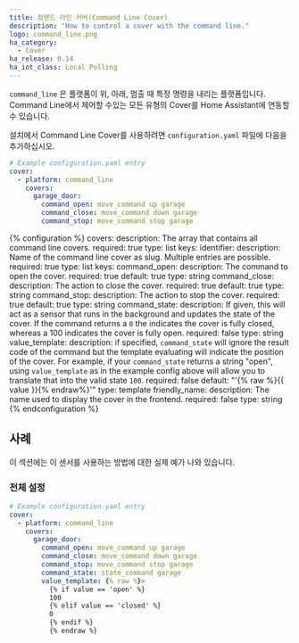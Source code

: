 ```yaml
---
title: 컴맨드 라인 커버(Command Line Cover)
description: "How to control a cover with the command line."
logo: command_line.png
ha_category:
  - Cover
ha_release: 0.14
ha_iot_class: Local Polling
---
```


`command_line` 은 플랫폼이 위, 아래, 멈출 때 특정 명령을 내리는 플랫폼입니다. Command Line에서 제어할 수있는 모든 유형의 Cover를 Home Assistant에 연동할 수 있습니다.

설치에서 Command Line Cover를 사용하려면 `configuration.yaml` 파일에 다음을 추가하십시오.

```yaml
# Example configuration.yaml entry
cover:
  - platform: command_line
    covers:
      garage_door:
        command_open: move_command up garage
        command_close: move_command down garage
        command_stop: move_command stop garage
```

{% configuration %}
covers:
  description: The array that contains all command line covers.
  required: true
  type: list
  keys:
    identifier:
      description: Name of the command line cover as slug. Multiple entries are possible.
      required: true
      type: list
      keys:
        command_open:
          description: The command to open the cover.
          required: true
          default: true
          type: string
        command_close:
          description: The action to close the cover.
          required: true
          default: true
          type: string
        command_stop:
          description: The action to stop the cover.
          required: true
          default: true
          type: string
        command_state:
          description: If given, this will act as a sensor that runs in the background and updates the state of the cover. If the command returns a `0` the indicates the cover is fully closed, whereas a 100 indicates the cover is fully open.
          required: false
          type: string
        value_template:
          description: if specified, `command_state` will ignore the result code of the command but the template evaluating will indicate the position of the cover. For example, if your `command_state` returns a string "open", using `value_template` as in the example config above will allow you to translate that into the valid state `100`.
          required: false
          default: "'{% raw %}{{ value }}{% endraw%}'"
          type: template
        friendly_name:
          description: The name used to display the cover in the frontend.
          required: false
          type: string
{% endconfiguration %}

## 사례

이 섹션에는 이 센서를 사용하는 방법에 대한 실제 예가 나와 있습니다.

### 전체 설정

```yaml
# Example configuration.yaml entry
cover:
  - platform: command_line
    covers:
      garage_door:
        command_open: move_command up garage
        command_close: move_command down garage
        command_stop: move_command stop garage
        command_state: state_command garage
        value_template: {% raw %}>
          {% if value == 'open' %}
          100
          {% elif value == 'closed' %}
          0
          {% endif %}
          {% endraw %}
```
